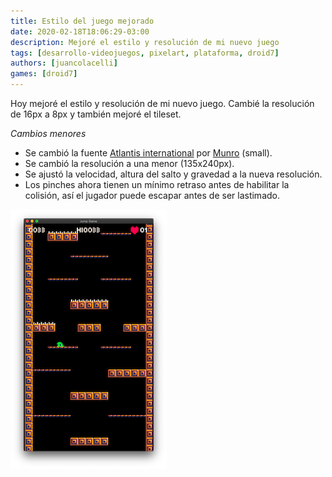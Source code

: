 ```yaml
---
title: Estilo del juego mejorado
date: 2020-02-18T18:06:29-03:00
description: Mejoré el estilo y resolución de mi nuevo juego
tags: [desarrollo-videojuegos, pixelart, plataforma, droid7]
authors: [juancolacelli]
games: [droid7]
---
```


Hoy mejoré el estilo y resolución de mi nuevo juego. Cambié la resolución de 16px a 8px y también mejoré el tileset.

_Cambios menores_

-   Se cambió la fuente [Atlantis international](https://www.ffonts.net/Atlantis-International.font) por [Munro](https://www.ffonts.net/Munro.font) (small).
-   Se cambió la resolución a una menor (135x240px).
-   Se ajustó la velocidad, altura del salto y gravedad a la nueva resolución.
-   Los pinches ahora tienen un mínimo retraso antes de habilitar la colisión, así el jugador puede escapar antes de ser lastimado.

![Game screenshot](screenshot.png)
